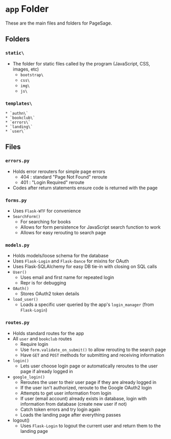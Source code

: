 # `app` Folder #

These are the main files and folders for PageSage.


## Folders ##

### `static\` ###
* The folder for static files called by the program (JavaScript, CSS, images, etc)
	* `bootstrap\`
	* `css\`
	* `img\`
	* `js\`

### `templates\` ###
	* `authn\`
	* `bookclub\`
	* `errors\`
	* `landing\`
	* `user\`

## Files ##

### `errors.py` ###
* Holds error rerouters for simple page errors
	* 404 : standard "Page Not Found" reroute
	* 401 : "Login Required" reroute
* Codes after return statements ensure code is returned with the page

### `forms.py` ###
* Uses `Flask-WTF` for convenience
* `SearchForm()`
	* For searching for books
	* Allows for form persistence for JavaScript search function to work
	* Allows for easy rerouting to search page

### `models.py` ###
* Holds models/loose schema for the database
* Uses `Flask-Login` and `Flask-Dance` for mixins for OAuth
* Uses Flask-SQLAlchemy for easy DB tie-in with closing on SQL calls
* `User()`
	* Uses email and first name for repeated login
	* Repr is for debugging
* `OAuth()`
	* Stores OAuth2 token details
* `load_user()`
	* Loads a specific user queried by the app's `login_manager` (from `Flask-Login`)

### `routes.py` ###
* Holds standard routes for the app
* All `user` and `bookclub` routes
	* Require login
	* Use `form.validate_on_submit()` to allow rerouting to the search page
	* Have `GET` and `POST` methods for submitting and receiving information
* `login()`
	* Lets user choose login page or automatically reroutes to the user page if already logged in
* `google_login()`
	* Reroutes the user to their user page if they are already logged in
	* If the user isn't authorized, reroute to the Google OAuth2 login
	* Attempts to get user information from login
	* If user (email account) already exists in database, login with information from database (create new user if not)
	* Catch token errors and try login again
	* Loads the landing page after everything passes
* logout()
	* Uses `Flask-Login` to logout the current user and return them to the landing page
